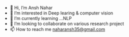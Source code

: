 - 👋 Hi, I’m Ansh Nahar
- 👀 I’m interested in Deep learing & computer vision
- 🌱 I’m currently learning ...NLP
- 💞️ I’m looking to collaborate on various research project
- 📫 How to reach me naharansh35@gmail.com

<!---
a-nahar/a-nahar is a ✨ special ✨ repository because its `README.md` (this file) appears on your GitHub profile.
You can click the Preview link to take a look at your changes.
--->
